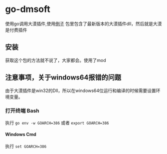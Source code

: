 # go-dmsoft
使用go调用大漠插件,使用[例子](https://github.com/qianniancn/go-dmsoft/tree/master/examples/windows/main.go) 包里包含了最新版本的大漠插件dll，然后就是大漠是付费插件

## 安装
获取这个包的方法就不说了，大家都会。使用了mod

## 注意事项，关于windows64报错的问题
由于大漠插件是win32的Dll，所以在windows64位运行和编译的时候需要设置环境变量。

### 打开终端 Bash
执行 `go env -w GOARCH=386` 或者 `export GOARCH=386`

#### Windows Cmd
执行 `set GOARCH=386`
